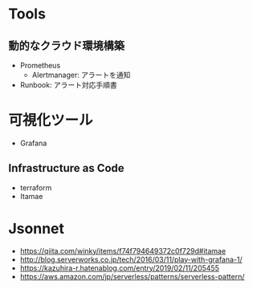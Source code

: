 # Tools

## 動的なクラウド環境構築

- Prometheus
    - Alertmanager: アラートを通知
- Runbook: アラート対応手順書

# 可視化ツール

- Grafana

## Infrastructure as Code

- terraform
- Itamae

# Jsonnet

- https://qiita.com/winky/items/f74f794649372c0f729d#itamae
- http://blog.serverworks.co.jp/tech/2016/03/11/play-with-grafana-1/
- https://kazuhira-r.hatenablog.com/entry/2019/02/11/205455
- https://aws.amazon.com/jp/serverless/patterns/serverless-pattern/
